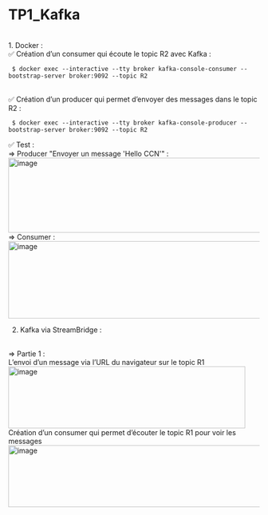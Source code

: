 # TP1_Kafka
<br>
1. Docker  : 
<br>
✅ Création d’un consumer qui écoute le topic R2 avec Kafka : 
<br>
<code><pre> $ docker exec --interactive --tty broker kafka-console-consumer --bootstrap-server broker:9092 --topic R2 </code></pre>
<br>
✅ Création d’un producer qui permet d’envoyer des messages dans le topic R2 : 
<br>
<code><pre> $ docker exec --interactive --tty broker kafka-console-producer --bootstrap-server broker:9092 --topic R2 </code></pre>
✅ Test  :
<br>
=> Producer "Envoyer un message 'Hello CCN'" : 
<br>
<img width="1779" height="150" alt="image" src="https://github.com/user-attachments/assets/bf583fb0-f547-4f0a-9168-e12991c9e7e3" />
<br>
=> Consumer :
<img width="1795" height="155" alt="image" src="https://github.com/user-attachments/assets/0a3fd454-365b-4bb2-b930-810b087e9ab2" />

2. Kafka via StreamBridge :
<br>
=> Partie 1 :
<br>
L’envoi d’un message via l’URL du navigateur sur le topic R1
<br>
<img width="475" height="124" alt="image" src="https://github.com/user-attachments/assets/5938ff69-2441-4abf-b1aa-67c92f0fb8a5" />
<br>
Création d’un consumer qui permet d’écouter le topic R1 pour voir les messages
<br>
<img width="1801" height="124" alt="image" src="https://github.com/user-attachments/assets/b5959d25-8627-4131-8bbe-d38020d15460" />






